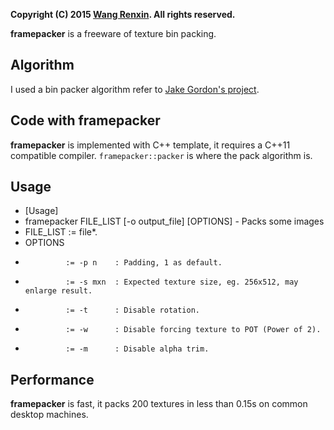**Copyright (C) 2015 [Wang Renxin](https://cn.linkedin.com/pub/wang-renxin/43/494/20). All rights reserved.**

**framepacker** is a freeware of texture bin packing.

## Algorithm

I used a bin packer algorithm refer to [Jake Gordon's project](https://github.com/jakesgordon/bin-packing).

## Code with framepacker

**framepacker** is implemented with C++ template, it requires a C++11 compatible compiler. `framepacker::packer` is where the pack algorithm is.

## Usage

 *	[Usage]
 *	  framepacker FILE_LIST [-o output_file] [OPTIONS] - Packs some images
 *	  FILE_LIST := file*.
 *	  OPTIONS
 *	            := -p n    : Padding, 1 as default.
 *	            := -s mxn  : Expected texture size, eg. 256x512, may enlarge result.
 *	            := -t      : Disable rotation.
 *	            := -w      : Disable forcing texture to POT (Power of 2).
 *	            := -m      : Disable alpha trim.

## Performance

**framepacker** is fast, it packs 200 textures in less than 0.15s on common desktop machines.
